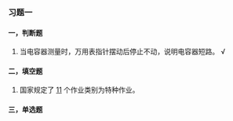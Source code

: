 ### 习题一
#### 一，判断题
1. 当电容器测量时，万用表指针摆动后停止不动，说明电容器短路。 √

#### 二，填空题
1. 国家规定了  <u>11</u>  个作业类别为特种作业。

#### 三，单选题
```text

```
